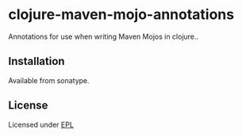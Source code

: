 # clojure-maven-mojo-annotations

Annotations for use when writing Maven Mojos in clojure..

## Installation

Available from sonatype.

## License

Licensed under [EPL](http://www.eclipse.org/legal/epl-v10.html)

